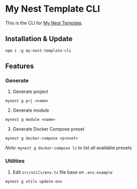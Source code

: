 # My Nest Template CLI

This is the CLI for [My Nest Template](https://github.com/longlt201203/my-nest-template).

## Installation & Update

```shell
npm i -g my-nest-template-cli
```

## Features

### Generate

1. Generate project

```shell
mynest g prj <name>
```

2. Generate module

```shell
mynest g module <name>
```

3. Generate Docker Compose preset

```shell
mynest g docker-compose <preset>
```

_Note:_ `mynest g docker-compose ls` to list all available presets

### Utilities

1. Edit `src/utils/env.ts` file base on `.env.example`

```shell
mynest g utils update-env
```
